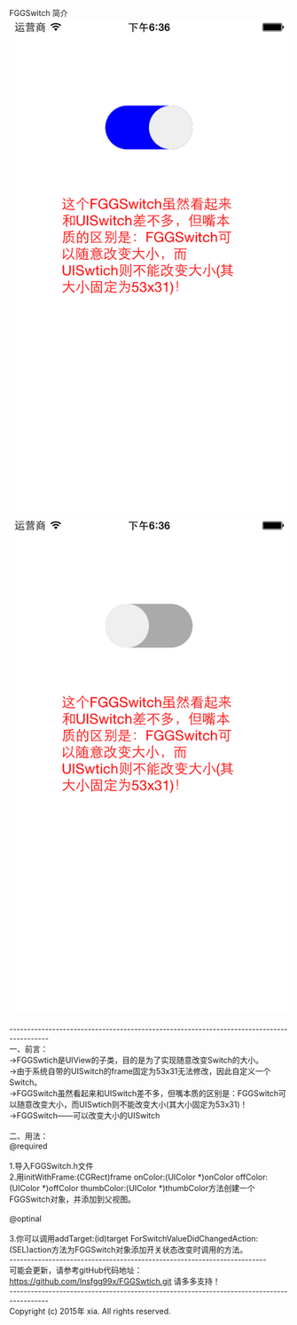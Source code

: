 FGGSwitch 简介<br>
![演示](https://github.com/Insfgg99x/FGGSwtich/blob/master/on.png)<br>
![演示](https://github.com/Insfgg99x/FGGSwtich/blob/master/off.png)<br>
<br>
-----------------------------------------------------------------------------------------<br>
一、前言：<br>
->FGGSwtich是UIView的子类，目的是为了实现随意改变Switch的大小。<br>
->由于系统自带的UISwitch的frame固定为53x31无法修改，因此自定义一个Switch。<br>
->FGGSwitch虽然看起来和UISwitch差不多，但嘴本质的区别是：FGGSwitch可以随意改变大小，而UISwtich则不能改变大小(其大小固定为53x31)！<br>
->FGGSwitch——可以改变大小的UISwitch<br>
<br>
二、用法：<br>
@required<br>
<br>
1.导入FGGSwitch.h文件<br>
2.用initWithFrame:(CGRect)frame onColor:(UIColor *)onColor offColor:(UIColor *)offColor thumbColor:(UIColor *)thumbColor方法创建一个FGGSwitch对象，并添加到父视图。<br>
<br>
@optinal<br>
<br>
3.你可以调用addTarget:(id)target ForSwitchValueDidChangedAction:(SEL)action方法为FGGSwitch对象添加开关状态改变时调用的方法。<br>
------------------------------------------------------------------------<br>
可能会更新，请参考gitHub代码地址：https://github.com/Insfgg99x/FGGSwtich.git 请多多支持！<br>
-----------------------------------------------------------------------------------------<br>
Copyright (c) 2015年 xia. All rights reserved.<br>


